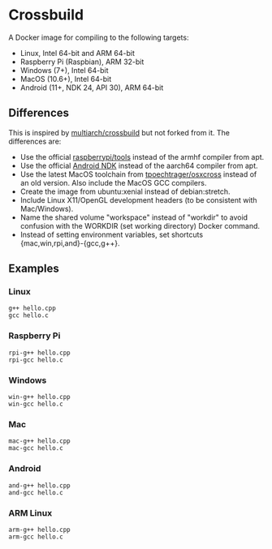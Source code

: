 
# Crossbuild

A Docker image for compiling to the following targets:

 - Linux, Intel 64-bit and ARM 64-bit
 - Raspberry Pi (Raspbian), ARM 32-bit
 - Windows (7+), Intel 64-bit
 - MacOS (10.6+), Intel 64-bit
 - Android (11+, NDK 24, API 30), ARM 64-bit

## Differences

This is inspired by [multiarch/crossbuild](https://github.com/multiarch/crossbuild) but not forked from it.
The differences are:

 - Use the official [raspberrypi/tools](https://github.com/raspberrypi/tools) instead of the armhf compiler from apt.
 - Use the official [Android NDK](https://developer.android.com/ndk) instead of the aarch64 compiler from apt.
 - Use the latest MacOS toolchain from [tpoechtrager/osxcross](https://github.com/tpoechtrager/osxcross) instead of an old version.
   Also include the MacOS GCC compilers.
 - Create the image from ubuntu:xenial instead of debian:stretch.
 - Include Linux X11/OpenGL development headers (to be consistent with Mac/Windows).
 - Name the shared volume "workspace" instead of "workdir" to avoid confusion with the WORKDIR (set working directory) Docker command.
 - Instead of setting environment variables, set shortcuts {mac,win,rpi,and}-{gcc,g++}.

## Examples

### Linux

```
g++ hello.cpp
gcc hello.c
```

### Raspberry Pi

```
rpi-g++ hello.cpp
rpi-gcc hello.c
```

### Windows

```
win-g++ hello.cpp
win-gcc hello.c
```

### Mac

```
mac-g++ hello.cpp
mac-gcc hello.c
```

### Android

```
and-g++ hello.cpp
and-gcc hello.c
```

### ARM Linux

```
arm-g++ hello.cpp
arm-gcc hello.c
```

